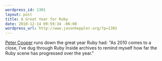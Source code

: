 ```yaml
--- 
wordpress_id: 1301
layout: post
title: A Great Year for Ruby
date: 2010-12-14 09:59:34 -06:00
wordpress_url: http://www.jasonheppler.org/?p=1301
---
```

<a href="http://www.rubyinside.com/ruby-in-2010-a-retrospective-4059.html">Peter Cooper</a> runs down the great year Ruby had: "As 2010 comes to a close, I've dug through Ruby Inside archives to remind myself how far the Ruby scene has progressed over the year."
